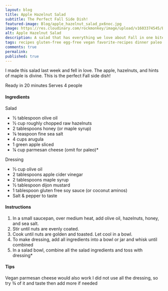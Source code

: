 ```yaml
---
layout: blog
title: Apple Hazelnut Salad
subtitle: The Perfect Fall Side Dish!
featured-image: Blog/apple_hazelnut_salad_px6noc.jpg
image: https://res.cloudinary.com/rockmonkey/image/upload/v1603374545/Blog/apple_hazelnut_salad_px6noc.jpg
alt: Apple Hazelnut Salad
description: A salad that has everything we love about Fall in one bite!
tags: recipes gluten-free egg-free vegan favorite-recipes dinner paleo
comments: true
permalink:
published: true
---
```

I made this salad last week and fell in love. The apple, hazelnuts, and hints of maple is divine. This is the perfect Fall side dish!

Ready in 20 minutes
Serves 4 people

#### Ingredients
Salad
* ½ tablespoon olive oil
* ½ cup roughly chopped raw  hazelnuts
* 2 tablespoons honey (or maple syrup)
* ⅛ teaspoon fine  sea salt
* 4 cups arugula
* 1 green apple sliced
* ¼ cup parmesan cheese (omit for paleo)*

Dressing
* ⅓  cup olive oil
* 2 tablespoons apple cider vinegar
* 2 tablespoons maple syrup
* ½ tablespoon dijon mustard
* 1 tablespoon gluten free soy sauce (or coconut aminos)
* Salt & pepper to taste


#### Instructions
1. In a small saucepan, over medium heat, add olive oil, hazelnuts, honey, and sea salt.
2. Stir until nuts are evenly coated.
3. Cook until nuts are golden and toasted. Let cool in a bowl.
4. To make dressing, add all ingredients into a bowl or jar and whisk until combined
5. In a salad bowl, combine all the salad ingredients and toss with dressing*


#### Tips
Vegan parmesan  cheese would also work
I did not use all the dressing, so try ¾ of it and taste then add more if needed
